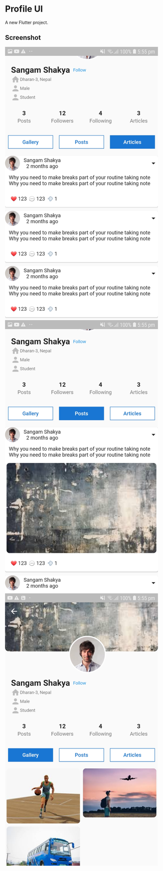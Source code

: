 # Profile UI

A new Flutter project.

## Screenshot
<img src = "https://github.com/ShakyaSangam/Profile_UI/blob/master/screenshots/Screenshot_20200725-175551.jpg">
<img src = "https://github.com/ShakyaSangam/Profile_UI/blob/master/screenshots/Screenshot_20200725-175548.jpg">
<img src = "https://github.com/ShakyaSangam/Profile_UI/blob/master/screenshots/Screenshot_20200725-175541.jpg">
